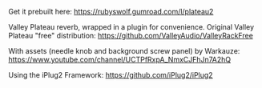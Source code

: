 Get it prebuilt here: https://rubyswolf.gumroad.com/l/plateau2

Valley Plateau reverb, wrapped in a plugin for convenience.
Original Valley Plateau "free" distribution: https://github.com/ValleyAudio/ValleyRackFree

With assets (needle knob and background screw panel) by Warkauze: https://www.youtube.com/channel/UCTPfRxpA_NmxCJFhJn7A2hQ

Using the iPlug2 Framework: https://github.com/iPlug2/iPlug2
